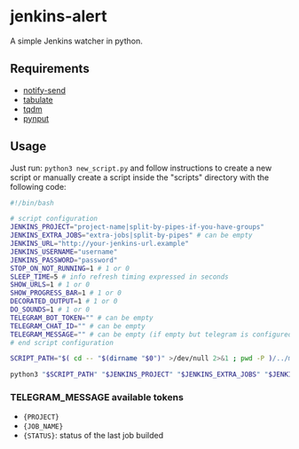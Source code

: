 # jenkins-alert

A simple Jenkins watcher in python.

## Requirements

- [notify-send](https://ss64.com/bash/notify-send.html "notify-send")
- [tabulate](https://pypi.org/project/tabulate/ "tabulate")
- [tqdm](https://tqdm.github.io "tqdm")
- [pynput](https://pypi.org/project/pynput/ "pynput")

## Usage

Just run: ```python3 new_script.py``` and follow instructions to create a new script or manually create a script inside the "scripts" directory with the following code:

```bash
#!/bin/bash

# script configuration
JENKINS_PROJECT="project-name|split-by-pipes-if-you-have-groups"
JENKINS_EXTRA_JOBS="extra-jobs|split-by-pipes" # can be empty
JENKINS_URL="http://your-jenkins-url.example"
JENKINS_USERNAME="username"
JENKINS_PASSWORD="password"
STOP_ON_NOT_RUNNING=1 # 1 or 0
SLEEP_TIME=5 # info refresh timing expressed in seconds
SHOW_URLS=1 # 1 or 0
SHOW_PROGRESS_BAR=1 # 1 or 0
DECORATED_OUTPUT=1 # 1 or 0
DO_SOUNDS=1 # 1 or 0
TELEGRAM_BOT_TOKEN="" # can be empty
TELEGRAM_CHAT_ID="" # can be empty
TELEGRAM_MESSAGE="" # can be empty (if empty but telegram is configured, will be used a standard message)
# end script configuration

SCRIPT_PATH="$( cd -- "$(dirname "$0")" >/dev/null 2>&1 ; pwd -P )/../main.py"

python3 "$SCRIPT_PATH" "$JENKINS_PROJECT" "$JENKINS_EXTRA_JOBS" "$JENKINS_URL" "$JENKINS_USERNAME" "$JENKINS_PASSWORD" $SLEEP_TIME $SHOW_URLS "$TELEGRAM_BOT_TOKEN" "$TELEGRAM_CHAT_ID" "$TELEGRAM_MESSAGE" $DECORATED_OUTPUT $STOP_ON_NOT_RUNNING $SHOW_PROGRESS_BAR $DO_SOUNDS
```

### TELEGRAM_MESSAGE available tokens

- `{PROJECT}`
- `{JOB_NAME}`
- `{STATUS}`: status of the last job builded
